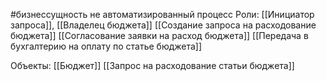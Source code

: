 #бизнессущность 
не автоматизированный процесс
Роли: [[Инициатор запроса]], [[Владелец бюджета]] 
[[Создание запроса на расходование бюджета]] 
[[Согласование заявки на расход бюджета]] 
[[Передача в бухгалтерию на оплату по статье бюджета]] 

Объекты:
[[Бюджет]]
[[Запрос на расходование статьи бюджета]]
